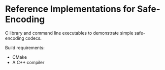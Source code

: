 Reference Implementations for Safe-Encoding
===========================================

C library and command line executables to demonstrate simple safe-encoding codecs.

Build requirements:

 * CMake
 * A C++ compiler
